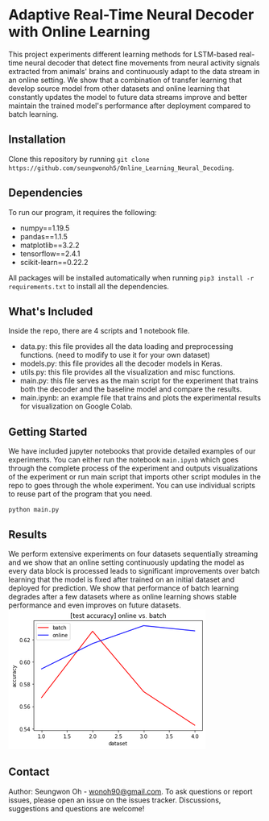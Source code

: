 # Adaptive Real-Time Neural Decoder with Online Learning
This project experiments different learning methods for LSTM-based real-time neural decoder that detect fine movements from neural activity signals extracted from animals' brains and continuously adapt to the data stream in an online setting. We show that a combination of transfer learning that develop source model from other datasets and online learning that constantly updates the model to future data streams improve and better maintain the trained model's performance after deployment compared to batch learning.

## Installation
Clone this repository by running ```git clone https://github.com/seungwonoh5/Online_Learning_Neural_Decoding```.

## Dependencies
To run our program, it requires the following:
* numpy==1.19.5
* pandas==1.1.5
* matplotlib==3.2.2
* tensorflow==2.4.1
* scikit-learn==0.22.2

All packages will be installed automatically when running ```pip3 install -r requirements.txt``` to install all the dependencies.

## What's Included
Inside the repo, there are 4 scripts and 1 notebook file.
* data.py: this file provides all the data loading and preprocessing functions. (need to modify to use it for your own dataset)
* models.py: this file provides all the decoder models in Keras. 
* utils.py: this file provides all the visualization and misc functions.
* main.py: this file serves as the main script for the experiment that trains both the decoder and the baseline model and compare the results.
* main.ipynb: an example file that trains and plots the experimental results for visualization on Google Colab.

## Getting Started
We have included jupyter notebooks that provide detailed examples of our experiments.
You can either run the notebook ```main.ipynb``` which goes through the complete process of the experiment and outputs visualizations of the experiment or
run main script that imports other script modules in the repo to goes through the whole experiment. You can use individual scripts to reuse part of the program that you need.
```
python main.py
```

## Results
We perform extensive experiments on four datasets sequentially streaming and we show that an online setting continuously updating the model as every data block is processed leads to significant improvements over batch learning that the model is fixed after trained on an initial dataset and deployed for prediction. We show that performance of batch learning degrades after a few datasets where as online learning shows stable performance and even improves on future datasets.
![Alt text](result.png?raw=true "Title")

## Contact
Author: Seungwon Oh - [wonoh90@gmail.com](aspiringtechsavvy@gmail.com).
To ask questions or report issues, please open an issue on the issues tracker. Discussions, suggestions and questions are welcome!
